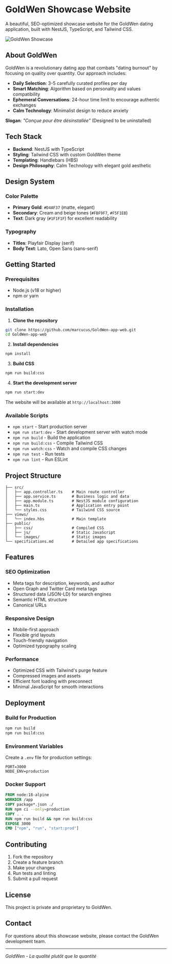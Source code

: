 # GoldWen Showcase Website

A beautiful, SEO-optimized showcase website for the GoldWen dating application, built with NestJS, TypeScript, and Tailwind CSS.

![GoldWen Showcase](https://github.com/user-attachments/assets/16e870fd-04c6-4f82-b463-78ba74bfbf22)

## About GoldWen

GoldWen is a revolutionary dating app that combats "dating burnout" by focusing on quality over quantity. Our approach includes:

- **Daily Selection**: 3-5 carefully curated profiles per day
- **Smart Matching**: Algorithm based on personality and values compatibility
- **Ephemeral Conversations**: 24-hour time limit to encourage authentic exchanges
- **Calm Technology**: Minimalist design to reduce anxiety

**Slogan**: *"Conçue pour être désinstallée"* (Designed to be uninstalled)

## Tech Stack

- **Backend**: NestJS with TypeScript
- **Styling**: Tailwind CSS with custom GoldWen theme
- **Templating**: Handlebars (HBS)
- **Design Philosophy**: Calm Technology with elegant gold aesthetic

## Design System

### Color Palette
- **Primary Gold**: `#D4AF37` (matte, elegant)
- **Secondary**: Cream and beige tones (`#FBF9F7`, `#F5F1EB`)
- **Text**: Dark gray (`#1F1F1F`) for excellent readability

### Typography
- **Titles**: Playfair Display (serif)
- **Body Text**: Lato, Open Sans (sans-serif)

## Getting Started

### Prerequisites
- Node.js (v18 or higher)
- npm or yarn

### Installation

1. **Clone the repository**
```bash
git clone https://github.com/marcucus/GoldWen-app-web.git
cd GoldWen-app-web
```

2. **Install dependencies**
```bash
npm install
```

3. **Build CSS**
```bash
npm run build:css
```

4. **Start the development server**
```bash
npm run start:dev
```

The website will be available at `http://localhost:3000`

### Available Scripts

- `npm start` - Start production server
- `npm run start:dev` - Start development server with watch mode
- `npm run build` - Build the application
- `npm run build:css` - Compile Tailwind CSS
- `npm run watch:css` - Watch and compile CSS changes
- `npm run test` - Run tests
- `npm run lint` - Run ESLint

## Project Structure

```
├── src/
│   ├── app.controller.ts    # Main route controller
│   ├── app.service.ts       # Business logic and data
│   ├── app.module.ts        # NestJS module configuration
│   ├── main.ts              # Application entry point
│   └── styles.css           # Tailwind CSS source
├── views/
│   └── index.hbs            # Main template
├── public/
│   ├── css/                 # Compiled CSS
│   ├── js/                  # Static JavaScript
│   └── images/              # Static images
└── specifications.md        # Detailed app specifications
```

## Features

### SEO Optimization
- Meta tags for description, keywords, and author
- Open Graph and Twitter Card meta tags
- Structured data (JSON-LD) for search engines
- Semantic HTML structure
- Canonical URLs

### Responsive Design
- Mobile-first approach
- Flexible grid layouts
- Touch-friendly navigation
- Optimized typography scaling

### Performance
- Optimized CSS with Tailwind's purge feature
- Compressed images and assets
- Efficient font loading with preconnect
- Minimal JavaScript for smooth interactions

## Deployment

### Build for Production
```bash
npm run build
npm run build:css
```

### Environment Variables
Create a `.env` file for production settings:
```env
PORT=3000
NODE_ENV=production
```

### Docker Support
```dockerfile
FROM node:18-alpine
WORKDIR /app
COPY package*.json ./
RUN npm ci --only=production
COPY . .
RUN npm run build && npm run build:css
EXPOSE 3000
CMD ["npm", "run", "start:prod"]
```

## Contributing

1. Fork the repository
2. Create a feature branch
3. Make your changes
4. Run tests and linting
5. Submit a pull request

## License

This project is private and proprietary to GoldWen.

## Contact

For questions about this showcase website, please contact the GoldWen development team.

---

*GoldWen - La qualité plutôt que la quantité*
